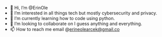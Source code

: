 - 👋 Hi, I’m @ErinOle
- 👀 I’m interested in all things tech but mostly cybersecurity and privacy. 
- 🌱 I’m currently learning how to code using python.
- 💞️ I’m looking to collaborate on I guess anything and everything.
- 📫 How to reach me email @erineolearcek@gmail.co

<!---
ErinOle/ErinOle is a ✨ special ✨ repository because its `README.md` (this file) appears on your GitHub profile.
You can click the Preview link to take a look at your changes.
--->
